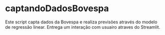 # captandoDadosBovespa
Este script capta dados da Bovespa e realiza previsões através do modelo de regressão linear.
Entrega um interação com usuairo atraves do Streamlit.
